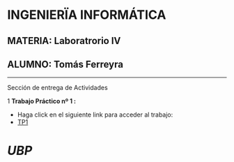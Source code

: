# INGENIERÏA INFORMÁTICA 

## MATERIA: **Laboratrorio IV** 

## ALUMNO: **Tomás Ferreyra**

-------------------------------------------------
Sección de entrega de Actividades

1 **Trabajo Práctico nº 1 :**
   - Haga click en el siguiente link para acceder al trabajo:
   - [TP1](https://github.com/tomaslicenciado/LAB4-TP1)





# **_UBP_**
